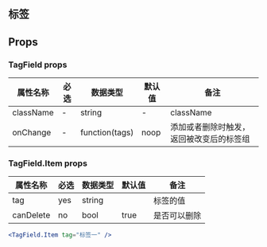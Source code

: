 ## 标签

## Props

### TagField props

|属性名称|必选|数据类型|默认值|备注|
|---|---|---|---|---|
|className|-|string|-|className
|onChange|-|function(tags)| noop | 添加或者删除时触发，返回被改变后的标签组

### TagField.Item props

|属性名称|必选|数据类型|默认值|备注|
|---|---|---|---|---|
|tag|yes|string| | 标签的值 |
|canDelete|no|bool|true|是否可以删除|

```jsx
<TagField.Item tag="标签一" />
```